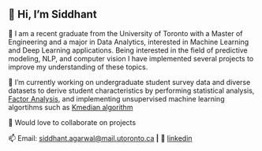 ## 👋 Hi, I’m Siddhant

👀 I am a recent graduate from the University of Toronto with a Master of Engineering and a major in Data Analytics, interested in Machine Learning and Deep Learning applications. Being interested in the field of predictive modeling, NLP, and computer vision I have implemented several projects to improve my understanding of these topics.

🌱 I’m currently working on undergraduate student survey data and diverse datasets to derive student characteristics by performing statistical analysis, [Factor Analysis][factor], and implementing unsupervised machine learning algortihms such as [Kmedian algorithm][kmedian]

💬 Would love to collaborate on projects

📫 Email: siddhant.agarwal@mail.utoronto.ca **|** 
👔 [linkedin][linkedin]

[linkedin]: https://www.linkedin.com/in/siddhant-agarwal-uoft/
[kmedian]: https://github.com/Siddhantmest/Kmedian.git
[factor]: https://github.com/Siddhantmest/factor-analysis.git

